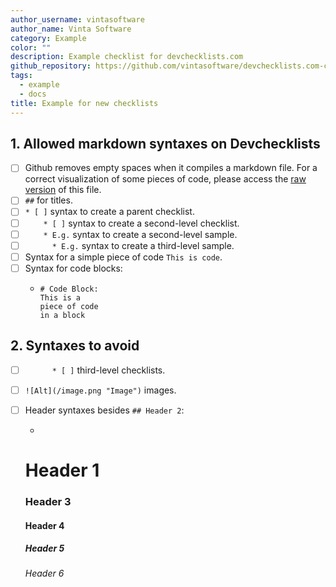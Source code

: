 ```yaml
---
author_username: vintasoftware
author_name: Vinta Software
category: Example
color: ""
description: Example checklist for devchecklists.com
github_repository: https://github.com/vintasoftware/devchecklists.com-content
tags:
  - example
  - docs
title: Example for new checklists
---
```


## 1. Allowed markdown syntaxes on Devchecklists

- [ ] Github removes empty spaces when it compiles a markdown file. For a correct visualization of some pieces of code, please access the [raw version](https://raw.githubusercontent.com/vintasoftware/devchecklists.com-content/master/checklist-en.md) of this file.
- [ ] `##` for titles.
- [ ] `* [ ]` syntax to create a parent checklist.
- [ ] `    * [ ]` syntax to create a second-level checklist.
- [ ] `    * E.g.` syntax to create a second-level sample.
- [ ] `      * E.g.` syntax to create a third-level sample.
- [ ] Syntax for a simple piece of code `This is code`.
- [ ] Syntax for code blocks:
  - ```
    # Code Block:
    This is a
    piece of code
    in a block
    ```

## 2. Syntaxes to avoid

- [ ] `      * [ ]` third-level checklists.
- [ ] `![Alt](/image.png "Image")` images.
- [ ] Header syntaxes besides `## Header 2`:

  - ```

    ```

  # Header 1

  ### Header 3

  #### Header 4

  ##### Header 5

  ###### Header 6

  ```

  ```
